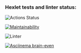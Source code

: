 ### Hexlet tests and linter status:
![Actions Status](https://github.com/vvvhatislove/frontend-project-lvl1/workflows/hexlet-check/badge.svg)

[![Maintainability](https://api.codeclimate.com/v1/badges/1f6e3b1985ef9c74049e/maintainability)](https://codeclimate.com/github/vvvhatislove/frontend-project-lvl1/maintainability)

![Linter](https://github.com/vvvhatislove/frontend-project-lvl1/workflows/Linter/badge.svg)

[![Asciinema brain-even](https://asciinema.org/a/r68Ih45sS6hwlPNHkC6ItMgNV.svg)](https://asciinema.org/a/r68Ih45sS6hwlPNHkC6ItMgNV)
